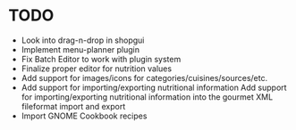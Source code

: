 TODO
====

 * Look into drag-n-drop in shopgui
 * Implement menu-planner plugin
 * Fix Batch Editor to work with plugin system
 * Finalize proper editor for nutrition values
 * Add support for images/icons for categories/cuisines/sources/etc.
 * Add support for importing/exporting nutritional information
   Add support for importing/exporting nutritional information into
   the gourmet XML fileformat import and export
 * Import GNOME Cookbook recipes
